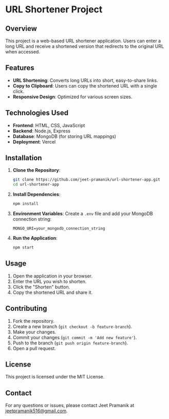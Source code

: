 # URL Shortener Project

## Overview

This project is a web-based URL shortener application. Users can enter a long URL and receive a shortened version that redirects to the original URL when accessed.

## Features

- **URL Shortening**: Converts long URLs into short, easy-to-share links.
- **Copy to Clipboard**: Users can copy the shortened URL with a single click.
- **Responsive Design**: Optimized for various screen sizes.

## Technologies Used

- **Frontend**: HTML, CSS, JavaScript
- **Backend**: Node.js, Express
- **Database**: MongoDB (for storing URL mappings)
- **Deployment**: Vercel

## Installation

1. **Clone the Repository**:
   ```sh
   git clone https://github.com/jeet-pramanik/url-shortener-app.git
   cd url-shortener-app
   ```

2. **Install Dependencies**:
   ```sh
   npm install
   ```

3. **Environment Variables**:
   Create a `.env` file and add your MongoDB connection string:
   ```
   MONGO_URI=your_mongodb_connection_string
   ```

4. **Run the Application**:
   ```sh
   npm start
   ```

## Usage

1. Open the application in your browser.
2. Enter the URL you wish to shorten.
3. Click the "Shorten" button.
4. Copy the shortened URL and share it.

## Contributing

1. Fork the repository.
2. Create a new branch (`git checkout -b feature-branch`).
3. Make your changes.
4. Commit your changes (`git commit -m 'Add new feature'`).
5. Push to the branch (`git push origin feature-branch`).
6. Open a pull request.

## License

This project is licensed under the MIT License.

## Contact

For any questions or issues, please contact Jeet Pramanik at jeetpramanik516@gmail.com.

